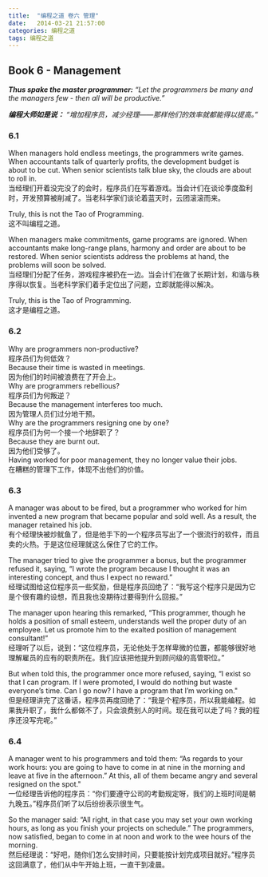 ```yaml
---
title:  "编程之道 卷六 管理"
date:   2014-03-21 21:57:00
categories: 编程之道
tags: 编程之道
---
```


## Book 6 - Management

***Thus spake the master programmer:***
*“Let the programmers be many and the managers few - then all will be productive.”*

***编程大师如是说：***
*“增加程序员，减少经理——那样他们的效率就都能得以提高。”*

<!--more-->

### 6.1

When managers hold endless meetings, the programmers write games. When accountants talk of quarterly profits, the development budget is about to be cut. When senior scientists talk blue sky, the clouds are about to roll in.  
当经理们开着没完没了的会时，程序员们在写着游戏。当会计们在谈论季度盈利时，开发预算被削减了。当老科学家们谈论着蓝天时，云团滚滚而来。

Truly, this is not the Tao of Programming.  
这不叫编程之道。

When managers make commitments, game programs are ignored. When accountants make long-range plans, harmony and order are about to be restored. When senior scientists address the problems at hand, the problems will soon be solved.  
当经理们分配了任务，游戏程序被扔在一边。当会计们在做了长期计划，和谐与秩序得以恢复。当老科学家们着手定位出了问题，立即就能得以解决。

Truly, this is the Tao of Programming.  
这才是编程之道。

### 6.2

Why are programmers non-productive?  
程序员们为何低效？  
Because their time is wasted in meetings.  
因为他们的时间被浪费在了开会上。  
Why are programmers rebellious?  
程序员们为何叛逆？  
Because the management interferes too much.  
因为管理人员们过分地干预。  
Why are the programmers resigning one by one?  
程序员们为何一个接一个地辞职了？  
Because they are burnt out.  
因为他们受够了。  
Having worked for poor management, they no longer value their jobs.  
在糟糕的管理下工作，体现不出他们的价值。

### 6.3

A manager was about to be fired, but a programmer who worked for him invented a new program that became popular and sold well. As a result, the manager retained his job.  
有个经理快被炒鱿鱼了，但是他手下的一个程序员写出了一个很流行的软件，而且卖的火热。于是这位经理就这么保住了它的工作。

The manager tried to give the programmer a bonus, but the programmer refused it, saying, “I wrote the program because I thought it was an interesting concept, and thus I expect no reward.”  
经理试图给这位程序员一些奖励，但是程序员回绝了：“我写这个程序只是因为它是个很有趣的设想，而且我也没期待过要得到什么回报。”

The manager upon hearing this remarked, “This programmer, though he holds a position of small esteem, understands well the proper duty of an employee. Let us promote him to the exalted position of management consultant!”  
经理听了以后，说到：“这位程序员，无论他处于怎样卑微的位置，都能够很好地理解雇员的应有的职责所在。我们应该把他提升到顾问级的高管职位。”

But when told this, the programmer once more refused, saying, “I exist so that I can program. If I were promoted, I would do nothing but waste everyone’s time. Can I go now? I have a program that I’m working on."  
但是经理讲完了这番话，程序员再度回绝了：“我是个程序员，所以我能编程。如果我升职了，我什么都做不了，只会浪费别人的时间。现在我可以走了吗？我的程序还没写完呢。”

### 6.4

A manager went to his programmers and told them: “As regards to your work hours: you are going to have to come in at nine in the morning and leave at five in the afternoon.” At this, all of them became angry and several resigned on the spot."  
一位经理告诉他的程序员：“你们要遵守公司的考勤规定呀，我们的上班时间是朝九晚五。”程序员们听了以后纷纷表示很生气。

So the manager said: “All right, in that case you may set your own working hours, as long as you finish your projects on schedule.” The programmers, now satisfied, began to come in at noon and work to the wee hours of the morning.  
然后经理说：“好吧，随你们怎么安排时间，只要能按计划完成项目就好。”程序员这回满意了，他们从中午开始上班，一直干到凌晨。
